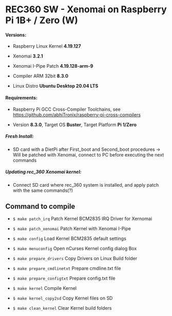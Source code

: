 # REC360 SW - Xenomai on Raspberry Pi 1B+ / Zero (W)

<h4>Versions:</h4>

- Raspberry Linux Kernel <b>4.19.127</b>

- Xenomai <b>3.2.1</b>

- Xenomai I-Pipe Patch <b>4.19.128-arm-9</b>

- Compiler ARM 32bit <b>8.3.0</b>

- Linux Distro <b>Ubuntu Desktop 20.04 LTS</b>


<h4>Requirements:</h4>

- Raspberry Pi GCC Cross-Compiler Toolchains, see https://github.com/abhiTronix/raspberry-pi-cross-compilers

- Version <b>8.3.0</b>, Target OS <b>Buster</b>, Target Platform <b>Pi 1/Zero</b> 

<h5>Fresh Install:</h5>

- SD card with a DietPi after First_boot and Second_boot procedures -> Will be patched with Xenomai, connect to PC before executing the next commands

<h5>Updating rec_360 Xenomai kernel:</h5>

- Connect SD card where rec_360 system is installed, and apply patch with the same commands(?)

## Command to compile

- `$ make patch_irq`
Patch Kernel BCM2835 IRQ Driver for Xernomai  

- `$ make patch_xenomai`
Patch Kernel with Xenomai I-Pipe

- `$ make config`
Load Kernel BCM2835 default settings

- `$ make menuconfig`
Open nCurses Kernel config dialog Box

- `$ make prepare_drivers`
Copy Drivers on Linux Build folder

- `$ make prepare_cmdlinetxt`
Prepare cmdline.txt file

- `$ make prepare_configtxt`
Prepare config.txt file

- `$ make kernel`
Compile Kernel

- `$ make kernel_copy2sd`
Copy Kernel files on SD

- `$ make clean_kernel`
Clear Kernel build folders
